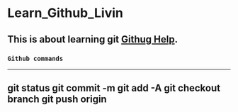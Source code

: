 # Learn_Github_Livin
## This is about learning git [Githug Help](www.youtube.com).

### `Github commands`

---
git status
git commit -m
git add -A
git checkout branch
git push  origin
---
